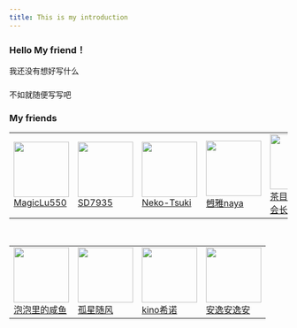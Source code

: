 ```yaml
---
title: This is my introduction
---
```

<!--<center>-->
### Hello My friend！
<!--</center>-->

我还没有想好写什么
###  
不如就随便写写吧

<div>
<h3>My friends</h3>
</div>

<table><tr>
    <td><a href="https://github.com/MagicLu550"><img src="https://avatars.githubusercontent.com/u/46070909?v=4" border=0 width="100px" height="100px"><div>MagicLu550</div></a></td>
    <td><a href="https://github.com/SD7935"><img src="https://avatars.githubusercontent.com/u/70675642?v=4" border=0 width=100px height=100px><div>SD7935</div></a></td>
    <td><a href="https://github.com/Neko-Tsuki"><img src="https://avatars.githubusercontent.com/u/48885462?v=4" border=0 width=100px height=100px><div>Neko-Tsuki</div></a></td>
    <td><a href="https://space.bilibili.com/33004481"><img src="https://s2.loli.net/2021/12/30/TCZhLyvUaPj2HrA.jpg" border=0 width=100px height=100px><div>乸雅naya

</div></a></td>
    <td><a href="https://space.bilibili.com/446176261"><img src="https://s2.loli.net/2021/12/30/Q9L8ZHdU5v7fFBK.jpg" border=0 width=100px height=100px><div>茶目ちゃめ_会长</div></a></td>
    

</table>
<table><tr>
    <td><a href="https://space.bilibili.com/122366604"><img src="https://s2.loli.net/2021/12/30/Uc1l4uvBYhDAXsz.jpg" border=0 width=100px height=100px><div>泡泡里的咸鱼</div></a></td>
    <br/>
    <td><a href="https://space.bilibili.com/178796361"><img src="https://s2.loli.net/2021/12/30/GUFcQmgabPJxD5Z.jpg" border=0 width=100px height=100px><div>孤星随风</div></a></td>
    <td><a href="https://space.bilibili.com/350950373"><img src="https://s2.loli.net/2021/12/30/EODHzRlM41InfSU.jpg" border=0 width=100px height=100px><div>kino希诺</div></a></td>
    <td><a href="https://space.bilibili.com/159110886"><img src="https://s2.loli.net/2021/12/30/GevWQI985osJtxD.jpg" border=0 width=100px height=100px><div>安逸安逸安</div></a></td>
</table>
